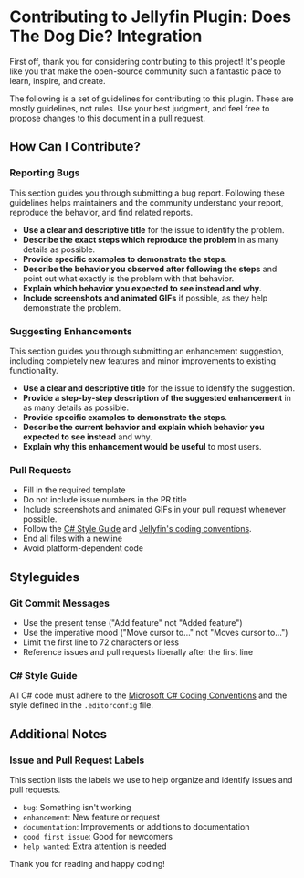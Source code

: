 # Contributing to Jellyfin Plugin: Does The Dog Die? Integration

First off, thank you for considering contributing to this project! It's people like you that make the open-source community such a fantastic place to learn, inspire, and create.

The following is a set of guidelines for contributing to this plugin. These are mostly guidelines, not rules. Use your best judgment, and feel free to propose changes to this document in a pull request.

## How Can I Contribute?

### Reporting Bugs

This section guides you through submitting a bug report. Following these guidelines helps maintainers and the community understand your report, reproduce the behavior, and find related reports.

- **Use a clear and descriptive title** for the issue to identify the problem.
- **Describe the exact steps which reproduce the problem** in as many details as possible.
- **Provide specific examples to demonstrate the steps**.
- **Describe the behavior you observed after following the steps** and point out what exactly is the problem with that behavior.
- **Explain which behavior you expected to see instead and why.**
- **Include screenshots and animated GIFs** if possible, as they help demonstrate the problem.

### Suggesting Enhancements

This section guides you through submitting an enhancement suggestion, including completely new features and minor improvements to existing functionality.

- **Use a clear and descriptive title** for the issue to identify the suggestion.
- **Provide a step-by-step description of the suggested enhancement** in as many details as possible.
- **Provide specific examples to demonstrate the steps**.
- **Describe the current behavior and explain which behavior you expected to see instead** and why.
- **Explain why this enhancement would be useful** to most users.

### Pull Requests

- Fill in the required template
- Do not include issue numbers in the PR title
- Include screenshots and animated GIFs in your pull request whenever possible.
- Follow the [C# Style Guide](https://docs.microsoft.com/en-us/dotnet/csharp/) and [Jellyfin's coding conventions](https://github.com/jellyfin/jellyfin/blob/master/.editorconfig).
- End all files with a newline
- Avoid platform-dependent code

## Styleguides

### Git Commit Messages

- Use the present tense ("Add feature" not "Added feature")
- Use the imperative mood ("Move cursor to..." not "Moves cursor to...")
- Limit the first line to 72 characters or less
- Reference issues and pull requests liberally after the first line

### C# Style Guide

All C# code must adhere to the [Microsoft C# Coding Conventions](https://docs.microsoft.com/en-us/dotnet/csharp/programming-guide/inside-a-program/coding-conventions) and the style defined in the `.editorconfig` file.

## Additional Notes

### Issue and Pull Request Labels

This section lists the labels we use to help organize and identify issues and pull requests.

- `bug`: Something isn't working
- `enhancement`: New feature or request
- `documentation`: Improvements or additions to documentation
- `good first issue`: Good for newcomers
- `help wanted`: Extra attention is needed

Thank you for reading and happy coding!